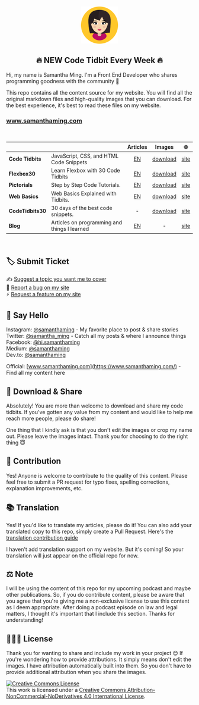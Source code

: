 <p align="center">
  <a href="https://vuepress.vuejs.org/" target="_blank">
    <img width="100" src="logo.png" alt="logo">
  </a>
</p>

<h2 align="center">🔥 NEW Code Tidbit Every Week 🔥</h2>

Hi, my name is Samantha Ming. I'm a Front End Developer who shares programming goodness with the community 💛

This repo contains all the content source for my website. You will find all the original markdown files and high-quality images that you can download. For the best experience, it's best to read these files on my website.

<h3>
  <a href="https://www.samanthaming.com/" target="_blank">
    www.samanthaming.com
  </a>
</h3>

<br>

|                   |                                              |                                        Articles                                        |                                            Images                                             |                         🌐                          |
| ----------------- | -------------------------------------------- | :------------------------------------------------------------------------------------: | :-------------------------------------------------------------------------------------------: | :-------------------------------------------------: |
| **Code Tidbits**  | JavaScript, CSS, and HTML Code Snippets      |  [EN](https://github.com/samanthaming/samanthaming.com/tree/master/articles/tidbits)   |    [download](https://github.com/samanthaming/samanthaming.com/tree/master/images/tidbits)    |    [site](https://www.samanthaming.com/tidbits/)    |
| **Flexbox30**     | Learn Flexbox with 30 Code Tidbits           | [EN](https://github.com/samanthaming/samanthaming.com/tree/master/articles/flexbox30)  |   [download](https://github.com/samanthaming/samanthaming.com/tree/master/images/flexbox30)   |   [site](https://www.samanthaming.com/flexbox30/)   |
| **Pictorials**    | Step by Step Code Tutorials.                 | [EN](https://github.com/samanthaming/samanthaming.com/tree/master/articles/pictorials) |  [download](https://github.com/samanthaming/samanthaming.com/tree/master/images/pictorials)   |  [site](https://www.samanthaming.com/pictorials/)   |
| **Web Basics**    | Web Basics Explained with Tidbits.           |   [EN](https://github.com/samanthaming/samanthaming.com/tree/master/articles/basics)   |    [download](https://github.com/samanthaming/samanthaming.com/tree/master/images/basics)     |    [site](https://www.samanthaming.com/basics/)     |
| **CodeTidbits30** | 30 days of the best code snippets.           |                                           -                                            | [download](https://github.com/samanthaming/samanthaming.com/tree/master/images/codetidbits30) | [site](https://www.samanthaming.com/codetidbits30/) |
| **Blog**          | Articles on programming and things I learned |    [EN](https://github.com/samanthaming/samanthaming.com/tree/master/articles/blog)    |                                               -                                               |     [site](https://www.samanthaming.com/blog/)      |

<br>

## 🏷 Submit Ticket

✍️ [Suggest a topic you want me to cover](https://github.com/samanthaming/samanthaming.com/issues/new?assignees=samanthaming&labels=&template=topic-suggestion.md&title=%5BTopic+Suggestion%5D)<br>
🐞 [Report a bug on my site](https://github.com/samanthaming/samanthaming.com/issues/new?assignees=samanthaming&labels=&template=site-bug-report.md&title=%5BBug+Report%5D)<br>
⚡️ [Request a feature on my site](https://github.com/samanthaming/samanthaming.com/issues/new?assignees=samanthaming&labels=&template=site-feature-request.md&title=%5BSite+Feature+Request%5D)<br>

## 👋 Say Hello

Instagram: [@samanthaming](https://www.instagram.com/SamanthaMing/) - My favorite place to post & share stories<br>
Twitter: [@samantha_ming](https://twitter.com/samantha_ming) - Catch all my posts & where I announce things<br>
Facebook: [@hi.samanthaming](https://www.facebook.com/hi.samanthaming/)<br>
Medium: [@samanthaming](https://medium.com/@samanthaming)<br>
Dev.to: [@samanthaming](https://dev.to/samanthaming)<br>

Official: [www.samanthaming.com](https://www.samanthaming.com/) - Find all my content here

## 💖 Download & Share

Absolutely! You are more than welcome to download and share my code tidbits. If you've gotten any value from my content and would like to help me reach more people, please do share!

One thing that I kindly ask is that you don't edit the images or crop my name out. Please leave the images intact. Thank you for choosing to do the right thing 😇

## 🌟 Contribution

Yes! Anyone is welcome to contribute to the quality of this content. Please feel free to submit a PR request for typo fixes, spelling corrections, explanation improvements, etc.

## 📚 Translation

Yes! If you'd like to translate my articles, please do it! You can also add your translated copy to this repo, simply create a Pull Request. Here's the [translation contribution guide](translation_contribution_guide.md)

I haven't add translation support on my website. But it's coming! So your translation will just appear on the official repo for now.

## ⚖ Note

I will be using the content of this repo for my upcoming podcast and maybe other publications. So, if you do contribute content, please be aware that you agree that you're giving me a non-exclusive license to use this content as I deem appropriate. After doing a podcast episode on law and legal matters, I thought it's important that I include this section. Thanks for understanding!

## 👩🏻‍⚖️ License

Thank you for wanting to share and include my work in your project 😊 If you're wondering how to provide attributions. It simply means don't edit the images. I have attribution automatically built into them. So you don't have to provide additional attribution when you share the images.

<a rel="license" href="http://creativecommons.org/licenses/by-nc-nd/4.0/"><img alt="Creative Commons License" style="border-width:0" src="https://i.creativecommons.org/l/by-nc-nd/4.0/80x15.png" /></a><br />This work is licensed under a <a rel="license" href="http://creativecommons.org/licenses/by-nc-nd/4.0/">Creative Commons Attribution-NonCommercial-NoDerivatives 4.0 International License</a>.

